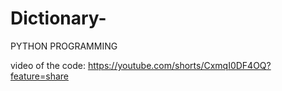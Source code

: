 # Dictionary-
PYTHON PROGRAMMING 

video of the code:
https://youtube.com/shorts/CxmqI0DF4OQ?feature=share
